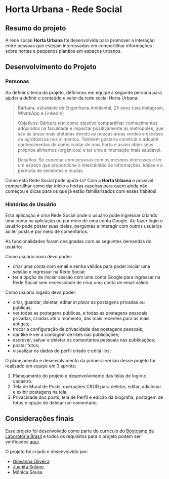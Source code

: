 # Horta Urbana - Rede Social 

## Resumo do projeto

A rede social **Horta Urbana** foi desenvolvida para promover a interação entre pessoas que estejam interessadas em compartilhar informações sobre hortas e pequenos plantios em espaços urbanos.

## Desenvolvimento do Projeto

### Personas

Ao definir o tema do projeto, definimos em equipe a seguinte persona para ajudar a definir o conteúdo e valor da rede social Horta Urbana:

>Bárbara, estudante de Engenharia Ambiental, 25 anos (usa Instagram, WhatsApp e LinkedIn)
>
>Objetivos: 
>Bárbara tem como objetivo compartilhar conhecimentos adquiridos na faculdade e impactar positivamente as metrópoles, que são as áreas mais afetadas devido as poucas áreas verdes e excesso de agrotóxicos nos alimentos. Também gostaria construir e adquirir conhecimentos de como cuidar de uma horta e assim obter seus próprios alimentos (orgânicos) e ter uma alimentação mais saúdavel. 
>
>Desafios: 
>Se conectar com pessoas com os mesmos interesses e ter um espaço que proporcione o intercâmbio de informações, idéias e a permuta de sementes e mudas.
>

Como esta Rede Social pode ajudá-la? Com a **Horta Urbana** é possível compartilhar como dar início a hortas caseiras para quem ainda não começou e dicas para os que já estão familiarizados com esses hábitos! 

### Histórias de Usuário

Esta aplicação é uma Rede Social onde o usuário pode ingressar criando uma conta na aplicação ou por meio de uma conta Google. Ao fazer login o usuário pode postar suas ideias, perguntas e interagir com outros usuários ao ler posts e por meio de comentários.

As funcionalidades foram designadas com as seguintes demandas do usuário:

Como usuário novo devo poder: 
* criar uma conta com email e senha válidos para poder iniciar uma sessão e ingressar na Rede Social;
* ter a opção de iniciar sessão com uma conta Google para ingressar na Rede Social sem necessidade de criar uma conta de email válido.
    
Como usuário logado devo poder:
* criar, guardar, deletar, editar _in place_ as postagens privadas ou públicas;
* ver todas as postagens públicas, e todas as postagens pessoais privadas, criadas até o momento, das mais recentes para as mais antigas;
* trocar a configuração de privacidade das postagens pessoais;
* dar like e ver a contagem de likes nas publicações;
* escrever, salvar e deletar os comentários pessoais nas publicações;
* postar fotos;
* visualizar os dados do perfil criado e editá-los;

O planejamento e desenvolvimento da primeira versão desse projeto foi realizado em equipe em 3 sprints:
1. Planejamento do projeto e desenvolvimento das telas de login e cadastro.
2. Tela de Mural de Posts, operações CRUD para deletar, editar, adicionar e exibir postagens na tela. 
3. Privacidade dos posts, tela de Perfil e edição da biografia, postagem de fotos e opção de deletar um comentário.

## Considerações finais

Esse projeto foi desenvolvido como parte do currículo do [Bootcamp da Laboratória Brasil](https://www.laboratoria.la/br) e todos os requisitos para o projeto podem ser verificados [aqui](https://github.com/Laboratoria/SAP003-social-network).

O projeto foi criado e desenvolvido por:
* [Giovanna Oliveira](https://github.com/GioLeme)
* [Juanita Solano](https://github.com/juhsolano)
* Mônica Sousa
